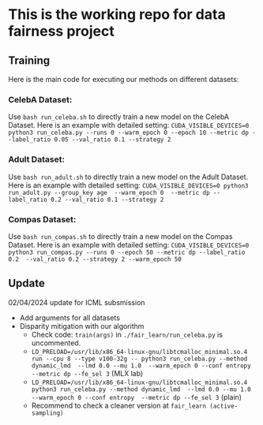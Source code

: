 # This is the working repo for data fairness project


## Training

Here is the main code for executing our methods on different datasets:

### CelebA Dataset: 
  Use `bash run_celeba.sh` to directly train a new model on the CelebA Dataset. 
  Here is an example with detailed setting:
  ```CUDA_VISIBLE_DEVICES=0 python3 run_celeba.py --runs 0 --warm_epoch 0 --epoch 10 --metric dp --label_ratio 0.05 --val_ratio 0.1 --strategy 2```
  
### Adult Dataset: 
  Use `bash run_adult.sh` to directly train a new model on the Adult Dataset. 
  Here is an example with detailed setting:
  ```CUDA_VISIBLE_DEVICES=0 python3 run_adult.py --group_key age  --warm_epoch 0  --metric dp --label_ratio 0.2 --val_ratio 0.1 --strategy 2 ```

### Compas Dataset:
  Use `bash run_compas.sh` to directly train a new model on the Compas Dataset. 
  Here is an example with detailed setting:
  ```CUDA_VISIBLE_DEVICES=0 python3 run_compas.py --runs 0 --epoch 50 --metric dp --label_ratio 0.2  --val_ratio 0.2 --strategy 2 --warm_epoch 50```

## Update
02/04/2024 update for ICML subsmission 

- Add arguments for all datasets
- Disparity mitigation with our algorithm
  - Check code: `train(args)` in `./fair_learn/run_celeba.py` is uncommented. 
  - `LD_PRELOAD=/usr/lib/x86_64-linux-gnu/libtcmalloc_minimal.so.4 run --cpu 8 --type v100-32g -- python3 run_celeba.py --method dynamic_lmd  --lmd 0.0 --mu 1.0  --warm_epoch 0 --conf entropy  --metric dp --fe_sel 3` (MLX lab)
  - `LD_PRELOAD=/usr/lib/x86_64-linux-gnu/libtcmalloc_minimal.so.4 python3 run_celeba.py --method dynamic_lmd  --lmd 0.0 --mu 1.0  --warm_epoch 0 --conf entropy  --metric dp --fe_sel 3` (plain)
  - Recommend to check a cleaner version at `fair_learn (active-sampling)`
